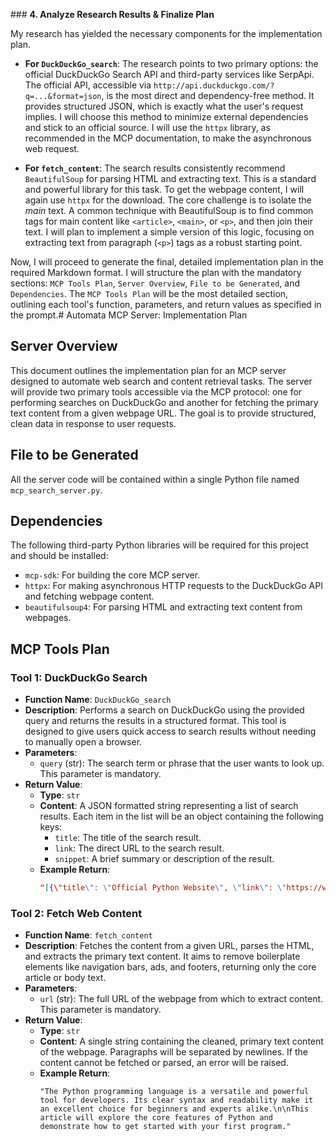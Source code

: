 <thought>### **4. Analyze Research Results & Finalize Plan**

My research has yielded the necessary components for the implementation plan.

*   **For `DuckDuckGo_search`**: The research points to two primary options: the official DuckDuckGo Search API and third-party services like SerpApi. The official API, accessible via `http://api.duckduckgo.com/?q=...&format=json`, is the most direct and dependency-free method. It provides structured JSON, which is exactly what the user's request implies. I will choose this method to minimize external dependencies and stick to an official source. I will use the `httpx` library, as recommended in the MCP documentation, to make the asynchronous web request.

*   **For `fetch_content`**: The search results consistently recommend `BeautifulSoup` for parsing HTML and extracting text. This is a standard and powerful library for this task. To get the webpage content, I will again use `httpx` for the download. The core challenge is to isolate the *main* text. A common technique with BeautifulSoup is to find common tags for main content like `<article>`, `<main>`, or `<p>`, and then join their text. I will plan to implement a simple version of this logic, focusing on extracting text from paragraph (`<p>`) tags as a robust starting point.

Now, I will proceed to generate the final, detailed implementation plan in the required Markdown format. I will structure the plan with the mandatory sections: `MCP Tools Plan`, `Server Overview`, `File to be Generated`, and `Dependencies`. The `MCP Tools Plan` will be the most detailed section, outlining each tool's function, parameters, and return values as specified in the prompt.# Automata MCP Server: Implementation Plan

## Server Overview

This document outlines the implementation plan for an MCP server designed to automate web search and content retrieval tasks. The server will provide two primary tools accessible via the MCP protocol: one for performing searches on DuckDuckGo and another for fetching the primary text content from a given webpage URL. The goal is to provide structured, clean data in response to user requests.

## File to be Generated

All the server code will be contained within a single Python file named `mcp_search_server.py`.

## Dependencies

The following third-party Python libraries will be required for this project and should be installed:

*   `mcp-sdk`: For building the core MCP server.
*   `httpx`: For making asynchronous HTTP requests to the DuckDuckGo API and fetching webpage content.
*   `beautifulsoup4`: For parsing HTML and extracting text content from webpages.

## MCP Tools Plan

### Tool 1: DuckDuckGo Search

*   **Function Name**: `DuckDuckGo_search`
*   **Description**: Performs a search on DuckDuckGo using the provided query and returns the results in a structured format. This tool is designed to give users quick access to search results without needing to manually open a browser.
*   **Parameters**:
    *   `query` (str): The search term or phrase that the user wants to look up. This parameter is mandatory.
*   **Return Value**:
    *   **Type**: `str`
    *   **Content**: A JSON formatted string representing a list of search results. Each item in the list will be an object containing the following keys:
        *   `title`: The title of the search result.
        *   `link`: The direct URL to the search result.
        *   `snippet`: A brief summary or description of the result.
    *   **Example Return**:
        ```json
        "[{\"title\": \"Official Python Website\", \"link\": \"https://www.python.org\", \"snippet\": \"The official home of the Python Programming Language...\"}, {\"title\": \"Python (programming language) - Wikipedia\", \"link\": \"https://en.wikipedia.org/wiki/Python_(programming_language)\", \"snippet\": \"Python is a high-level, general-purpose programming language. Its design philosophy emphasizes code readability...\"}]"
        ```

### Tool 2: Fetch Web Content

*   **Function Name**: `fetch_content`
*   **Description**: Fetches the content from a given URL, parses the HTML, and extracts the primary text content. It aims to remove boilerplate elements like navigation bars, ads, and footers, returning only the core article or body text.
*   **Parameters**:
    *   `url` (str): The full URL of the webpage from which to extract content. This parameter is mandatory.
*   **Return Value**:
    *   **Type**: `str`
    *   **Content**: A single string containing the cleaned, primary text content of the webpage. Paragraphs will be separated by newlines. If the content cannot be fetched or parsed, an error will be raised.
    *   **Example Return**:
        ```text
        "The Python programming language is a versatile and powerful tool for developers. Its clear syntax and readability make it an excellent choice for beginners and experts alike.\n\nThis article will explore the core features of Python and demonstrate how to get started with your first program."
        ```